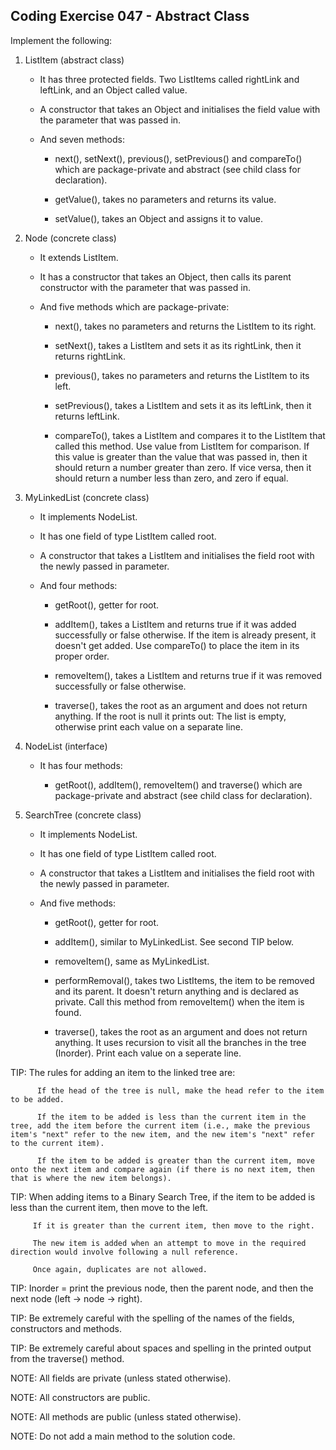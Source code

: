 ## Coding Exercise 047 - Abstract Class

Implement the following:

1.  ListItem (abstract class)

    -  It has three protected fields. Two ListItems called rightLink and leftLink, and an Object called value.

    -  A constructor that takes an Object and initialises the field value with the parameter that was passed in.

    -  And seven methods:

        -  next(), setNext(), previous(), setPrevious() and compareTo() which are package-private and abstract (see child class for declaration).

        -  getValue(), takes no parameters and returns its value.

        -  setValue(), takes an Object and assigns it to value.

       

2.  Node (concrete class)

    -  It extends ListItem.

    -  It has a constructor that takes an Object, then calls its parent constructor with the parameter that was passed in.

    -  And five methods which are package-private:

        -  next(), takes no parameters and returns the ListItem to its right.

        -  setNext(), takes a ListItem and sets it as its rightLink, then it returns rightLink.

        -  previous(), takes no parameters and returns the ListItem to its left.

        -  setPrevious(), takes a ListItem and sets it as its leftLink, then it returns leftLink.

        -  compareTo(), takes a ListItem and compares it to the ListItem that called this method. Use value from ListItem for comparison. If this value is greater than the value that was passed in, then it should return a number greater than zero. If vice versa, then it should return a number less than zero, and zero if equal.



3.  MyLinkedList (concrete class)

    -  It implements NodeList.

    -  It has one field of type ListItem called root.

    -  A constructor that takes a ListItem and initialises the field root with the newly passed in parameter.

    -  And four methods:

        -  getRoot(), getter for root.

        -  addItem(), takes a ListItem and returns true if it was added successfully or false otherwise. If the item is already present, it doesn't get added. Use compareTo() to place the item in its proper order.

        -  removeItem(), takes a ListItem and returns true if it was removed successfully or false otherwise.

        -  traverse(), takes the root as an argument and does not return anything. If the root is null it prints out: The list is empty, otherwise print each value on a separate line.



4.  NodeList (interface)

    -  It has four methods:

        -  getRoot(), addItem(), removeItem() and traverse() which are package-private and abstract (see child class for declaration).



5.  SearchTree (concrete class)

    -  It implements NodeList.

    -  It has one field of type ListItem called root.

    -  A constructor that takes a ListItem and initialises the field root with the newly passed in parameter.

    -  And five methods:

        -  getRoot(), getter for root.

        -  addItem(), similar to MyLinkedList. See second TIP below.

        -  removeItem(), same as MyLinkedList.

        -  performRemoval(), takes two ListItems, the item to be removed and its parent. It doesn't return anything and is declared as private. Call this method from removeItem() when the item is found.

        -  traverse(), takes the root as an argument and does not return anything. It uses recursion to visit all the branches in the tree (Inorder). Print each value on a seperate line.



TIP:  The rules for adding an item to the linked tree are: 

          If the head of the tree is null, make the head refer to the item to be added.

          If the item to be added is less than the current item in the tree, add the item before the current item (i.e., make the previous item's "next" refer to the new item, and the new item's "next" refer to the current item).

          If the item to be added is greater than the current item, move onto the next item and compare again (if there is no next item, then that is where the new item belongs).

TIP:  When adding items to a Binary Search Tree, if the item to be added is less than the current item, then move to the left.

         If it is greater than the current item, then move to the right.

         The new item is added when an attempt to move in the required direction would involve following a null reference.

         Once again, duplicates are not allowed.

TIP:  Inorder = print the previous node, then the parent node, and then the next node (left -> node -> right).



TIP:  Be extremely careful with the spelling of the names of the fields, constructors and methods.

TIP:  Be extremely careful about spaces and spelling in the printed output from the traverse() method.



NOTE:  All fields are private (unless stated otherwise).

NOTE:  All constructors are public.

NOTE:  All methods are public (unless stated otherwise).

NOTE:  Do not add a main method to the solution code.